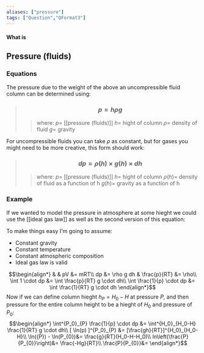 ```yaml
---
aliases: ["pressure"]
tags: ["Question","QFormat3"]
---
```


#### What is
## Pressure (fluids)
### Equations
The pressure due to the weight of the above an uncompressible fluid column can be determined using:
> ### $$ p = h\rho g $$ 
>> where:
>> $p=$ [[pressure (fluids)]]
>> $h=$ hight of column
>> $\rho=$ density of fluid
>> $g=$ gravity

For uncompressible fluids you can take $\rho$ as constant, but for gases you might need to be more creative, this form should work:
> ### $$ d p = \rho(h) \times  g(h) \times d h $$ 
>> where:
>> $p=$ [[pressure (fluids)]]
>> $h=$ hight of column
>> $\rho(h)=$ density of fluid as a function of h
>> $g(h)=$ gravity as a function of h

### Example
If we wanted to model the pressure in atmosphere at some hieght we could use the [[ideal gas law]] as well as the second version of this equation:

To make things easy I'm going to assume:
- Constant gravity
- Constant temperature
- Constant atmospheric composition
- Ideal gas law is valid

$$\begin{align*}
& & pV &= mRT\\
dp &= \rho g dh & \frac{p}{RT} &= \rho\\
\int 1 \cdot dp &= \int \frac{p}{RT} g \cdot dh\\
\int \frac{1}{p} \cdot dp &= \int \frac{1}{RT} g \cdot dh
\end{align*}$$
Now if we can define column hieght $h_P=H_{0}-H$ at pressure $P$, and then pressure for the entire column height to be a hieght of $H_0$ and pressure of $P_0$:
$$\begin{align*}
\int^{P_0}_{P} \frac{1}{p} \cdot dp &= \int^{H_0}_{H_0-H} \frac{1}{RT} g \cdot dh\\
[ \ln(p) ]^{P_0}_{P} &= [\frac{gh}{RT}]^{H_0}_{H_0-H}\\
\ln({P}) - \ln(P_{0})&= \frac{g}{RT}(H_0-H-H_0)\\
ln\left(\frac{P}{P_{0}}\right)&= \frac{-Hg}{RT}\\
\frac{P}{P_{0}}&=
\end{align*}$$